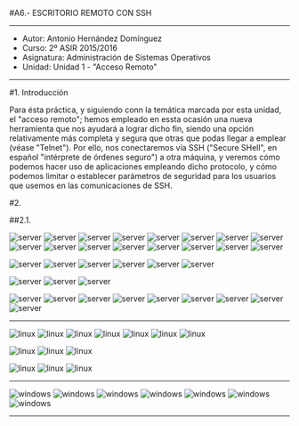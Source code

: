 #A6.- ESCRITORIO REMOTO CON SSH

***
* Autor: Antonio Hernández Domínguez
* Curso: 2º ASIR 2015/2016
* Asignatura: Administración de Sistemas Operativos
* Unidad: Unidad 1 - "Acceso Remoto"
***

#1. Introducción

Para ésta práctica, y siguiendo conn la temática marcada por esta unidad, el "acceso remoto"; hemos empleado en essta ocasión una nueva herramienta que nos ayudará a lograr dicho fin, siendo una opción relativamente más completa y segura que otras que podas llegar a emplear (véase "Telnet"). Por ello, nos conectaremos vía SSH ("Secure SHell", en español "intérprete de órdenes seguro") a otra máquina, y veremos cómo podemos hacer uso de aplicaciones empleando dicho protocolo, y cómo podemos limitar o establecer parámetros de seguridad para los usuarios que usemos en las comunicaciones de SSH.

#2. 

##2.1. 

![server](files/server/000.png)
![server](files/server/00.png)
![server](files/server/01.png)
![server](files/server/01b.png)
![server](files/server/01c.png)
![server](files/server/01d.png)
![server](files/server/02.png)
![server](files/server/03.png)
![server](files/server/04.png)
![server](files/server/04B.png)
![server](files/server/05.png)
![server](files/server/06.png)
![server](files/server/07.png)
![server](files/server/08.png)
![server](files/server/09.png)
![server](files/server/09b.png)

![server](files/server/14.png)
![server](files/server/15.png)
![server](files/server/16.png)
![server](files/server/17.png)
![server](files/server/18.png)
![server](files/server/19.png)

![server](files/server/22.png)
![server](files/server/23.png)
![server](files/server/24.png)

![server](files/server/26.png)
![server](files/server/27.png)
![server](files/server/28.png)
![server](files/server/29.png)
![server](files/server/30.png)
![server](files/server/31.png)
![server](files/server/32.png)
![server](files/server/33.png)
![server](files/server/34.png)

***

![linux](files/linux_client/00.png)
![linux](files/linux_client/01.png)
![linux](files/linux_client/02.png)
![linux](files/linux_client/03.png)
![linux](files/linux_client/04.png)
![linux](files/linux_client/05.png)
![linux](files/linux_client/05b.png)

![linux](files/linux_client/11.png)
![linux](files/linux_client/12.png)
![linux](files/linux_client/13.png)

![linux](files/linux_client/20.png)
![linux](files/linux_client/21.png)
![linux](files/linux_client/25.png)

***

![windows](files/windows_client/01.png)
![windows](files/windows_client/02.png)
![windows](files/windows_client/03.png)
![windows](files/windows_client/04.png)
![windows](files/windows_client/05.png)
![windows](files/windows_client/06.png)
![windows](files/windows_client/07.png)

***